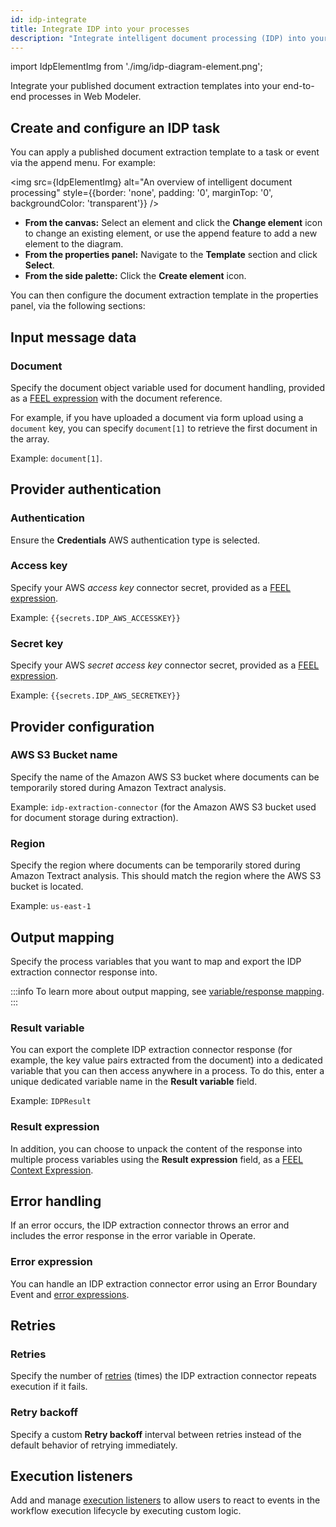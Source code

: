 ```yaml
---
id: idp-integrate
title: Integrate IDP into your processes
description: "Integrate intelligent document processing (IDP) into your end-to-end processes in Web Modeler."
---
```


import IdpElementImg from './img/idp-diagram-element.png';

Integrate your published document extraction templates into your end-to-end processes in Web Modeler.

## Create and configure an IDP task

You can apply a published document extraction template to a task or event via the append menu. For example:

<img src={IdpElementImg} alt="An overview of intelligent document processing" style={{border: 'none', padding: '0', marginTop: '0', backgroundColor: 'transparent'}} />

- **From the canvas:** Select an element and click the **Change element** icon to change an existing element, or use the append feature to add a new element to the diagram.
- **From the properties panel:** Navigate to the **Template** section and click **Select**.
- **From the side palette:** Click the **Create element** icon.

You can then configure the document extraction template in the properties panel, via the following sections:

## Input message data

### Document

Specify the document object variable used for document handling, provided as a [FEEL expression](/components/modeler/feel/what-is-feel.md) with the document reference.

For example, if you have uploaded a document via form upload using a `document` key, you can specify `document[1]` to retrieve the first document in the array.

Example: `document[1]`.

## Provider authentication

### Authentication

Ensure the **Credentials** AWS authentication type is selected.

### Access key

Specify your AWS _access key_ connector secret, provided as a [FEEL expression](/components/modeler/feel/what-is-feel.md).

Example: `{{secrets.IDP_AWS_ACCESSKEY}}`

### Secret key

Specify your AWS _secret access key_ connector secret, provided as a [FEEL expression](/components/modeler/feel/what-is-feel.md).

Example: `{{secrets.IDP_AWS_SECRETKEY}}`

## Provider configuration

### AWS S3 Bucket name

Specify the name of the Amazon AWS S3 bucket where documents can be temporarily stored during Amazon Textract analysis.

Example: `idp-extraction-connector` (for the Amazon AWS S3 bucket used for document storage during extraction).

### Region

Specify the region where documents can be temporarily stored during Amazon Textract analysis. This should match the region where the AWS S3 bucket is located.

Example: `us-east-1`

## Output mapping

Specify the process variables that you want to map and export the IDP extraction connector response into.

:::info
To learn more about output mapping, see [variable/response mapping](/components/connectors/use-connectors/index.md#variableresponse-mapping).
:::

### Result variable

You can export the complete IDP extraction connector response (for example, the key value pairs extracted from the document) into a dedicated variable that you can then access anywhere in a process. To do this, enter a unique dedicated variable name in the **Result variable** field.

Example: `IDPResult`

### Result expression

In addition, you can choose to unpack the content of the response into multiple process variables using the **Result expression** field, as a [FEEL Context Expression](/components/concepts/expressions.md).

## Error handling

If an error occurs, the IDP extraction connector throws an error and includes the error response in the error variable in Operate.

### Error expression

You can handle an IDP extraction connector error using an Error Boundary Event and [error expressions](/components/connectors/use-connectors/index.md#error-expression).

## Retries

### Retries

Specify the number of [retries](/components/connectors/use-connectors/outbound.md#retries) (times) the IDP extraction connector repeats execution if it fails.

### Retry backoff

Specify a custom **Retry backoff** interval between retries instead of the default behavior of retrying immediately.

## Execution listeners

Add and manage [execution listeners](/components/concepts/execution-listeners.md) to allow users to react to events in the workflow execution lifecycle by executing custom logic.
